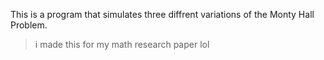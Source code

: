 This is a program that simulates three diffrent variations of the Monty Hall Problem.
> i made this for my math research paper lol
